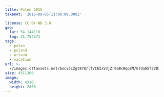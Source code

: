 ```yaml
---
title: Polen 2015
takenAt: '2015-09-05T11:06:09.000Z'

license: CC BY-ND 3.0
geo:
  lat: 54.144118
  lng: 21.754571
tags:
  - polen
  - poland
  - urlaub
  - vacation
url: >-
  //images.ctfassets.net/bncv3c2gt878/lfVI6IxVdjZr0a8cHqq8M/67da65f2283ed31d590b655a6bfa5fb1/polen-2015_25957505265_o
size: 4511300
image:
  width: 4310
  height: 2868
---
```

